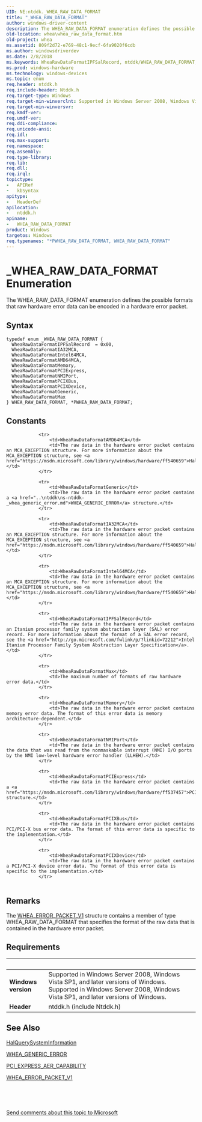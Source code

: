 ```yaml
---
UID: NE:ntddk._WHEA_RAW_DATA_FORMAT
title: "_WHEA_RAW_DATA_FORMAT"
author: windows-driver-content
description: The WHEA_RAW_DATA_FORMAT enumeration defines the possible formats that raw hardware error data can be encoded in a hardware error packet.
old-location: whea\whea_raw_data_format.htm
old-project: whea
ms.assetid: 809f2d72-e769-48c1-9ecf-6fa9020f6cdb
ms.author: windowsdriverdev
ms.date: 2/8/2018
ms.keywords: WheaRawDataFormatIPFSalRecord, ntddk/WHEA_RAW_DATA_FORMAT, ntddk/WheaRawDataFormatAMD64MCA, WheaRawDataFormatGeneric, ntddk/WheaRawDataFormatMemory, WheaRawDataFormatIntel64MCA, ntddk/WheaRawDataFormatIPFSalRecord, ntddk/WheaRawDataFormatNMIPort, *PWHEA_RAW_DATA_FORMAT, WheaRawDataFormatAMD64MCA, WheaRawDataFormatPCIXBus, whearef_9ecb0580-4372-40f3-93da-4f866ee6211f.xml, WheaRawDataFormatMax, ntddk/WheaRawDataFormatIA32MCA, WHEA_RAW_DATA_FORMAT enumeration [WHEA Drivers and Applications], WHEA_RAW_DATA_FORMAT, WheaRawDataFormatNMIPort, WheaRawDataFormatPCIExpress, WheaRawDataFormatMemory, _WHEA_RAW_DATA_FORMAT, ntddk/WheaRawDataFormatPCIXDevice, WheaRawDataFormatIA32MCA, WheaRawDataFormatPCIXDevice, PWHEA_RAW_DATA_FORMAT enumeration pointer [WHEA Drivers and Applications], ntddk/WheaRawDataFormatPCIExpress, ntddk/WheaRawDataFormatMax, ntddk/WheaRawDataFormatPCIXBus, PWHEA_RAW_DATA_FORMAT, ntddk/PWHEA_RAW_DATA_FORMAT, whea.whea_raw_data_format, ntddk/WheaRawDataFormatGeneric, ntddk/WheaRawDataFormatIntel64MCA
ms.prod: windows-hardware
ms.technology: windows-devices
ms.topic: enum
req.header: ntddk.h
req.include-header: Ntddk.h
req.target-type: Windows
req.target-min-winverclnt: Supported in Windows Server 2008, Windows Vista SP1, and later versions of Windows.
req.target-min-winversvr: 
req.kmdf-ver: 
req.umdf-ver: 
req.ddi-compliance: 
req.unicode-ansi: 
req.idl: 
req.max-support: 
req.namespace: 
req.assembly: 
req.type-library: 
req.lib: 
req.dll: 
req.irql: 
topictype:
-	APIRef
-	kbSyntax
apitype:
-	HeaderDef
apilocation:
-	ntddk.h
apiname:
-	WHEA_RAW_DATA_FORMAT
product: Windows
targetos: Windows
req.typenames: "*PWHEA_RAW_DATA_FORMAT, WHEA_RAW_DATA_FORMAT"
---
```


# _WHEA_RAW_DATA_FORMAT Enumeration
The WHEA_RAW_DATA_FORMAT enumeration defines the possible formats that raw hardware error data can be encoded in a hardware error packet.

## Syntax
````
typedef enum _WHEA_RAW_DATA_FORMAT { 
  WheaRawDataFormatIPFSalRecord  = 0x00,
  WheaRawDataFormatIA32MCA,
  WheaRawDataFormatIntel64MCA,
  WheaRawDataFormatAMD64MCA,
  WheaRawDataFormatMemory,
  WheaRawDataFormatPCIExpress,
  WheaRawDataFormatNMIPort,
  WheaRawDataFormatPCIXBus,
  WheaRawDataFormatPCIXDevice,
  WheaRawDataFormatGeneric,
  WheaRawDataFormatMax
} WHEA_RAW_DATA_FORMAT, *PWHEA_RAW_DATA_FORMAT;
````

## Constants

<table>
            
                <tr>
                    <td>WheaRawDataFormatAMD64MCA</td>
                    <td>The raw data in the hardware error packet contains an MCA_EXCEPTION structure. For more information about the MCA_EXCEPTION structure, see <a href="https://msdn.microsoft.com/library/windows/hardware/ff540659">HalQuerySystemInformation</a>.</td>
                </tr>
            
                <tr>
                    <td>WheaRawDataFormatGeneric</td>
                    <td>The raw data in the hardware error packet contains a <a href="..\ntddk\ns-ntddk-_whea_generic_error.md">WHEA_GENERIC_ERROR</a> structure.</td>
                </tr>
            
                <tr>
                    <td>WheaRawDataFormatIA32MCA</td>
                    <td>The raw data in the hardware error packet contains an MCA_EXCEPTION structure. For more information about the MCA_EXCEPTION structure, see <a href="https://msdn.microsoft.com/library/windows/hardware/ff540659">HalQuerySystemInformation</a>.</td>
                </tr>
            
                <tr>
                    <td>WheaRawDataFormatIntel64MCA</td>
                    <td>The raw data in the hardware error packet contains an MCA_EXCEPTION structure. For more information about the MCA_EXCEPTION structure, see <a href="https://msdn.microsoft.com/library/windows/hardware/ff540659">HalQuerySystemInformation</a>.</td>
                </tr>
            
                <tr>
                    <td>WheaRawDataFormatIPFSalRecord</td>
                    <td>The raw data in the hardware error packet contains an Itanium processor family system abstraction layer (SAL) error record. For more information about the format of a SAL error record, see the <a href="http://go.microsoft.com/fwlink/p/?linkid=72212">Intel Itanium Processor Family System Abstraction Layer Specification</a>.</td>
                </tr>
            
                <tr>
                    <td>WheaRawDataFormatMax</td>
                    <td>The maximum number of formats of raw hardware error data.</td>
                </tr>
            
                <tr>
                    <td>WheaRawDataFormatMemory</td>
                    <td>The raw data in the hardware error packet contains memory error data. The format of this error data is memory architecture-dependent.</td>
                </tr>
            
                <tr>
                    <td>WheaRawDataFormatNMIPort</td>
                    <td>The raw data in the hardware error packet contains the data that was read from the nonmaskable interrupt (NMI) I/O ports by the NMI low-level hardware error handler (LLHEH).</td>
                </tr>
            
                <tr>
                    <td>WheaRawDataFormatPCIExpress</td>
                    <td>The raw data in the hardware error packet contains a <a href="https://msdn.microsoft.com/library/windows/hardware/ff537457">PCI_EXPRESS_AER_CAPABILITY</a> structure.</td>
                </tr>
            
                <tr>
                    <td>WheaRawDataFormatPCIXBus</td>
                    <td>The raw data in the hardware error packet contains PCI/PCI-X bus error data. The format of this error data is specific to the implementation.</td>
                </tr>
            
                <tr>
                    <td>WheaRawDataFormatPCIXDevice</td>
                    <td>The raw data in the hardware error packet contains a PCI/PCI-X device error data. The format of this error data is specific to the implementation.</td>
                </tr>
</table>

## Remarks

The <a href="..\ntddk\ns-ntddk-_whea_error_packet_v1.md">WHEA_ERROR_PACKET_V1</a> structure contains a member of type WHEA_RAW_DATA_FORMAT that specifies the format of the raw data that is contained in the hardware error packet.

## Requirements
| &nbsp; | &nbsp; |
| ---- |:---- |
| **Windows version** | Supported in Windows Server 2008, Windows Vista SP1, and later versions of Windows. Supported in Windows Server 2008, Windows Vista SP1, and later versions of Windows. |
| **Header** | ntddk.h (include Ntddk.h) |

## See Also

<a href="https://msdn.microsoft.com/library/windows/hardware/ff540659">HalQuerySystemInformation</a>



<a href="..\ntddk\ns-ntddk-_whea_generic_error.md">WHEA_GENERIC_ERROR</a>



<a href="https://msdn.microsoft.com/library/windows/hardware/ff537457">PCI_EXPRESS_AER_CAPABILITY</a>



<a href="..\ntddk\ns-ntddk-_whea_error_packet_v1.md">WHEA_ERROR_PACKET_V1</a>



 

 

<a href="mailto:wsddocfb@microsoft.com?subject=Documentation%20feedback [whea\whea]:%20WHEA_RAW_DATA_FORMAT enumeration%20 RELEASE:%20(2/8/2018)&amp;body=%0A%0APRIVACY STATEMENT%0A%0AWe use your feedback to improve the documentation. We don't use your email address for any other purpose, and we'll remove your email address from our system after the issue that you're reporting is fixed. While we're working to fix this issue, we might send you an email message to ask for more info. Later, we might also send you an email message to let you know that we've addressed your feedback.%0A%0AFor more info about Microsoft's privacy policy, see http://privacy.microsoft.com/en-us/default.aspx." title="Send comments about this topic to Microsoft">Send comments about this topic to Microsoft</a>
